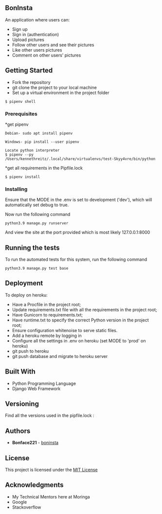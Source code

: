 ## BonInsta
An application where users can:
*   Sign up
*   Sign in (authentication)
*   Upload pictures
*   Follow other users and see their pictures
*   Like other users pictures
*   Comment on other users' pictures

## Getting Started

*   Fork the repository
*   git clone the project to your local machine
*   Set up a virtual environment in the project folder
```
$ pipenv shell
```

### Prerequisites

*get pipenv

```
Debian- sudo apt install pipenv
```
```
Windows- pip install --user pipenv
```
```
Locate python interpreter
$ pipenv --py
/Users/kennethreitz/.local/share/virtualenvs/test-Skyy4vre/bin/python
```


*get all requirements in the Pipfile.lock

```
$ pipenv install
```

### Installing

Ensure that the MODE in the .env is set to development ('dev'), which will automatically set debug to true.

Now run the following command

```
python3.9 manage.py runserver
```

And view the site at the port provided which is most likely 127.0.0.1:8000

## Running the tests

To run the automated tests for this system, run the following command

```
python3.9 manage.py test base

```

## Deployment

To deploy on heroku:
*   Have a Procfile in the project root;
*   Update requirements.txt file with all the requirements in the project root;
*   Have Gunicorn to requirements.txt;
*   Have runtime.txt to specify the correct Python version in the project root;
*   Ensure configuration whitenoise to serve static files.
*   Add a heroku remote by logging in
*   Configure all the settings in .env on heroku (set MODE to 'prod' on heroku)
*   git push to heroku
*   git push database and migrate to heroku server

## Built With

* Python Programming Language
* Django Web Framework

## Versioning

Find all the versions used in the pipfile.lock :


## Authors

* **Bonface221**  - [boninsta](https://github.com/bonface221/insta-clone)


## License

This project is licensed under the [MIT License](./LICENSE)

## Acknowledgments

* My Technical Mentors here at Moringa
* Google
* Stackoverflow
